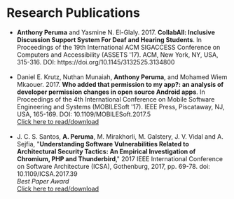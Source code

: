 # Research Publications

<ul>
<li>
<b>Anthony Peruma</b> and Yasmine N. El-Glaly. 2017. <b>CollabAll: Inclusive Discussion Support System For Deaf and Hearing Students</b>. In Proceedings of the 19th International ACM SIGACCESS Conference on Computers and Accessibility (ASSETS '17). ACM, New York, NY, USA, 315-316. DOI: https://doi.org/10.1145/3132525.3134800
</li>
<br>
<li>
Daniel E. Krutz, Nuthan Munaiah, <b>Anthony Peruma</b>, and Mohamed Wiem Mkaouer. 2017. <b>Who added that permission to my app?: an analysis of developer permission changes in open source Android apps</b>. In Proceedings of the 4th International Conference on Mobile Software Engineering and Systems (MOBILESoft '17). IEEE Press, Piscataway, NJ, USA, 165-169. DOI: 10.1109/MOBILESoft.2017.5
<br><a href="publications/2017_MobileSoft_WhoAddedThatPermission.pdf" target="_blank">Click here to read/download</a>
</li>
<br>
<li>
J. C. S. Santos, <b>A. Peruma</b>, M. Mirakhorli, M. Galstery, J. V. Vidal and A. Sejfia, "<b>Understanding Software Vulnerabilities Related to Architectural Security Tactics: An Empirical Investigation of Chromium, PHP and Thunderbird</b>," 2017 IEEE International Conference on Software Architecture (ICSA), Gothenburg, 2017, pp. 69-78. doi: 10.1109/ICSA.2017.39
<br><em><i>Best Paper Award</i></em>
<br><a href="publications/2017_ICSA_UnderstandingSoftwareVulnerabilities.pdf" target="_blank">Click here to read/download</a>
</li>
</ul>



